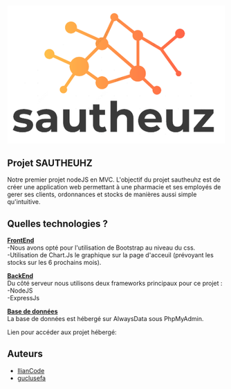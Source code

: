 ![This is an image](/assets/images/logo.png)

## Projet SAUTHEUHZ
Notre premier projet nodeJS en MVC. 
L'objectif du projet sautheuhz est de créer une application web permettant à une pharmacie et ses employés de gerer ses clients, ordonnances et stocks de manières aussi simple qu'intuitive.

## Quelles technologies ? 
<u>**FrontEnd**</u>    
-Nous avons opté pour l'utilisation de Bootstrap au niveau du css.  
-Utilisation de Chart.Js le graphique sur la page d'acceuil (prévoyant les stocks sur les 6 prochains mois).  

<u>**BackEnd**  </u>  
Du côté serveur nous utilisons deux frameworks principaux pour ce projet :  
-NodeJS  
-ExpressJs  

<u>**Base de données** </u>   
La base de données est hébergé sur AlwaysData sous PhpMyAdmin.  

Lien pour accéder aux projet hébergé: 

## Auteurs
- [IlianCode](https://github.com/IlianCode)
- [guclusefa](https://github.com/guclusefa)
